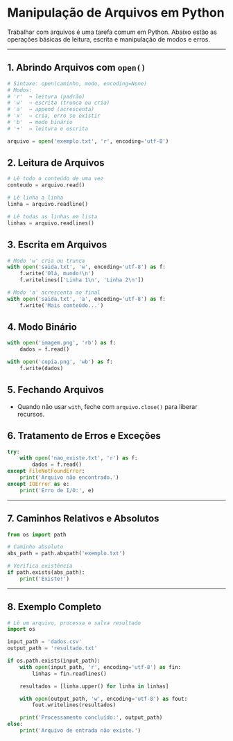 # Manipulação de Arquivos em Python

Trabalhar com arquivos é uma tarefa comum em Python. Abaixo estão as operações básicas de leitura, escrita e manipulação de modos e erros.

---

## 1. Abrindo Arquivos com `open()`

```python
# Sintaxe: open(caminho, modo, encoding=None)
# Modos:
# 'r'  → leitura (padrão)
# 'w'  → escrita (trunca ou cria)
# 'a'  → append (acrescenta)
# 'x'  → cria, erro se existir
# 'b'  → modo binário
# '+'  → leitura e escrita

arquivo = open('exemplo.txt', 'r', encoding='utf-8')
```

## 2. Leitura de Arquivos

```python
# Lê todo o conteúdo de uma vez
conteudo = arquivo.read()

# Lê linha a linha
linha = arquivo.readline()

# Lê todas as linhas em lista
linhas = arquivo.readlines()
```

## 3. Escrita em Arquivos

```python
# Modo 'w' cria ou trunca
with open('saida.txt', 'w', encoding='utf-8') as f:
    f.write('Olá, mundo!\n')
    f.writelines(['Linha 1\n', 'Linha 2\n'])

# Modo 'a' acrescenta ao final
with open('saida.txt', 'a', encoding='utf-8') as f:
    f.write('Mais conteúdo...')
```

## 4. Modo Binário

```python
with open('imagem.png', 'rb') as f:
    dados = f.read()

with open('copia.png', 'wb') as f:
    f.write(dados)
```

## 5. Fechando Arquivos

- Quando não usar `with`, feche com `arquivo.close()` para liberar recursos.

## 6. Tratamento de Erros e Exceções

```python
try:
    with open('nao_existe.txt', 'r') as f:
        dados = f.read()
except FileNotFoundError:
    print('Arquivo não encontrado.')
except IOError as e:
    print('Erro de I/O:', e)
```

---

## 7. Caminhos Relativos e Absolutos

```python
from os import path

# Caminho absoluto
abs_path = path.abspath('exemplo.txt')

# Verifica existência
if path.exists(abs_path):
    print('Existe!')
```

---

## 8. Exemplo Completo

```python
# Lê um arquivo, processa e salva resultado
import os

input_path = 'dados.csv'
output_path = 'resultado.txt'

if os.path.exists(input_path):
    with open(input_path, 'r', encoding='utf-8') as fin:
        linhas = fin.readlines()

    resultados = [linha.upper() for linha in linhas]

    with open(output_path, 'w', encoding='utf-8') as fout:
        fout.writelines(resultados)

    print('Processamento concluído:', output_path)
else:
    print('Arquivo de entrada não existe.')
```
